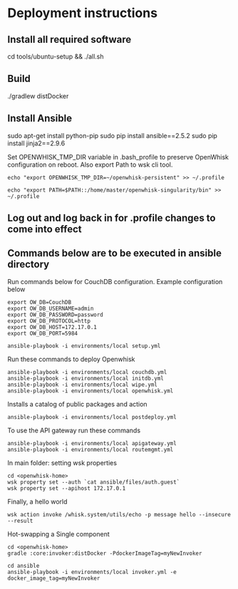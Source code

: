 # Deployment instructions

## Install all required software
cd tools/ubuntu-setup && ./all.sh

## Build
./gradlew distDocker

## Install Ansible
sudo apt-get install python-pip
sudo pip install ansible==2.5.2
sudo pip install jinja2==2.9.6

Set OPENWHISK_TMP_DIR variable in .bash_profile to preserve OpenWhisk configuration on reboot. Also export Path to wsk cli tool.
```
echo "export OPENWHISK_TMP_DIR=~/openwhisk-persistent" >> ~/.profile

echo "export PATH=$PATH::/home/master/openwhisk-singularity/bin" >> ~/.profile
```

## Log out and log back in for .profile changes to come into effect

## Commands below are to be executed in ansible directory

Run commands below for CouchDB configuration. Example configuration below
```
export OW_DB=CouchDB
export OW_DB_USERNAME=admin
export OW_DB_PASSWORD=password
export OW_DB_PROTOCOL=http
export OW_DB_HOST=172.17.0.1
export OW_DB_PORT=5984

ansible-playbook -i environments/local setup.yml
```

Run these commands to deploy Openwhisk
```
ansible-playbook -i environments/local couchdb.yml
ansible-playbook -i environments/local initdb.yml
ansible-playbook -i environments/local wipe.yml
ansible-playbook -i environments/local openwhisk.yml
```

Installs a catalog of public packages and action
```
ansible-playbook -i environments/local postdeploy.yml
```

To use the API gateway run these commands
```
ansible-playbook -i environments/local apigateway.yml
ansible-playbook -i environments/local routemgmt.yml
```

In main folder: setting wsk properties
```
cd <openwhisk-home>
wsk property set --auth `cat ansible/files/auth.guest`
wsk property set --apihost 172.17.0.1
```

Finally, a hello world

```
wsk action invoke /whisk.system/utils/echo -p message hello --insecure --result
```

Hot-swapping a Single component

```
cd <openwhisk-home>
gradle :core:invoker:distDocker -PdockerImageTag=myNewInvoker

cd ansible
ansible-playbook -i environments/local invoker.yml -e docker_image_tag=myNewInvoker
```